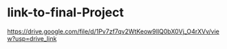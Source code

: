 # link-to-final-Project


https://drive.google.com/file/d/1Pv7zf7qv2WtKeow9IlQ0bX0Vj_O4rXVv/view?usp=drive_link
